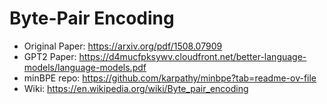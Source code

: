 # Byte-Pair Encoding

- Original Paper: https://arxiv.org/pdf/1508.07909
- GPT2 Paper: https://d4mucfpksywv.cloudfront.net/better-language-models/language-models.pdf
- minBPE repo: https://github.com/karpathy/minbpe?tab=readme-ov-file
- Wiki: https://en.wikipedia.org/wiki/Byte_pair_encoding
